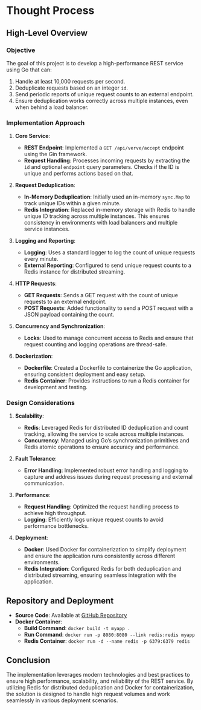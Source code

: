 # Thought Process

## High-Level Overview

### Objective
The goal of this project is to develop a high-performance REST service using Go that can:
1. Handle at least 10,000 requests per second.
2. Deduplicate requests based on an integer `id`.
3. Send periodic reports of unique request counts to an external endpoint.
4. Ensure deduplication works correctly across multiple instances, even when behind a load balancer.

### Implementation Approach

1. **Core Service**:
   - **REST Endpoint**: Implemented a `GET /api/verve/accept` endpoint using the Gin framework.
   - **Request Handling**: Processes incoming requests by extracting the `id` and optional `endpoint` query parameters. Checks if the ID is unique and performs actions based on that.

2. **Request Deduplication**:
   - **In-Memory Deduplication**: Initially used an in-memory `sync.Map` to track unique IDs within a given minute.
   - **Redis Integration**: Replaced in-memory storage with Redis to handle unique ID tracking across multiple instances. This ensures consistency in environments with load balancers and multiple service instances.

3. **Logging and Reporting**:
   - **Logging**: Uses a standard logger to log the count of unique requests every minute.
   - **External Reporting**: Configured to send unique request counts to a Redis instance for distributed streaming.

4. **HTTP Requests**:
   - **GET Requests**: Sends a GET request with the count of unique requests to an external endpoint.
   - **POST Requests**: Added functionality to send a POST request with a JSON payload containing the count.

5. **Concurrency and Synchronization**:
   - **Locks**: Used to manage concurrent access to Redis and ensure that request counting and logging operations are thread-safe.

6. **Dockerization**:
   - **Dockerfile**: Created a Dockerfile to containerize the Go application, ensuring consistent deployment and easy setup.
   - **Redis Container**: Provides instructions to run a Redis container for development and testing.

### Design Considerations

1. **Scalability**:
   - **Redis**: Leveraged Redis for distributed ID deduplication and count tracking, allowing the service to scale across multiple instances.
   - **Concurrency**: Managed using Go’s synchronization primitives and Redis atomic operations to ensure accuracy and performance.

2. **Fault Tolerance**:
   - **Error Handling**: Implemented robust error handling and logging to capture and address issues during request processing and external communication.

3. **Performance**:
   - **Request Handling**: Optimized the request handling process to achieve high throughput.
   - **Logging**: Efficiently logs unique request counts to avoid performance bottlenecks.

4. **Deployment**:
   - **Docker**: Used Docker for containerization to simplify deployment and ensure the application runs consistently across different environments.
   - **Redis Integration**: Configured Redis for both deduplication and distributed streaming, ensuring seamless integration with the application.

## Repository and Deployment

- **Source Code**: Available at [GitHub Repository](https://github.com/Akhilesh53/verve-assignment.git)
- **Docker Container**: 
  - **Build Command**: `docker build -t myapp .`
  - **Run Command**: `docker run -p 8080:8080 --link redis:redis myapp`
  - **Redis Container**: `docker run -d --name redis -p 6379:6379 redis`

## Conclusion

The implementation leverages modern technologies and best practices to ensure high performance, scalability, and reliability of the REST service. By utilizing Redis for distributed deduplication and Docker for containerization, the solution is designed to handle high request volumes and work seamlessly in various deployment scenarios.

